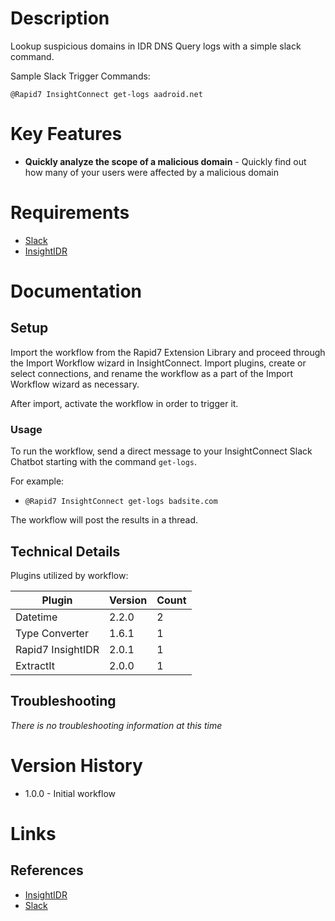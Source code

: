 # Description

Lookup suspicious domains in IDR DNS Query logs with a simple slack command.

Sample Slack Trigger Commands:

`@Rapid7 InsightConnect get-logs aadroid.net`

# Key Features

* **Quickly analyze the scope of a malicious domain** - Quickly find out how many of your users were affected by a malicious domain

# Requirements

* [Slack](https://insightconnect.help.rapid7.com/docs/configure-slack-for-chatops)
* [InsightIDR](https://www.rapid7.com/products/insightidr/)

# Documentation

## Setup

Import the workflow from the Rapid7 Extension Library and proceed through the Import Workflow wizard in InsightConnect. Import plugins, create or select connections, and rename the workflow as a part of the Import Workflow wizard as necessary.

After import, activate the workflow in order to trigger it.

### Usage

To run the workflow, send a direct message to your InsightConnect Slack Chatbot starting with the command `get-logs`. 

For example:

* `@Rapid7 InsightConnect get-logs badsite.com`

The workflow will post the results in a thread.

## Technical Details

Plugins utilized by workflow:

|Plugin|Version|Count|
|----|----|--------|
|Datetime|2.2.0|2|
|Type Converter|1.6.1|1|
|Rapid7 InsightIDR|2.0.1|1|
|ExtractIt|2.0.0|1|


## Troubleshooting

_There is no troubleshooting information at this time_

# Version History

* 1.0.0 - Initial workflow

# Links

## References

* [InsightIDR](https://www.rapid7.com/products/insightidr/)
* [Slack](https://slack.com)
